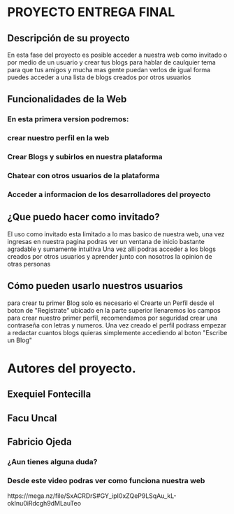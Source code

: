 <h1>PROYECTO ENTREGA FINAL</h1>

<h2>Descripción de su proyecto</h2>

En esta fase del proyecto es posible acceder a nuestra web como invitado o por medio de un usuario y crear tus blogs para hablar de caulquier tema para que tus amigos y mucha mas gente puedan verlos
de igual forma puedes acceder a una lista de blogs creados por otros usuarios 

<h2>Funcionalidades de la Web</h2>
<h3>En esta primera version podremos: </h3>

<h3> crear nuestro perfil en la web </h3> 
<h3> Crear Blogs y subirlos en nuestra plataforma </h3> 
<h3> Chatear con otros usuarios de la plataforma </h3> 
<h3> Acceder a informacion de los desarrolladores del proyecto </h3> 

<h2>¿Que puedo hacer como invitado?</h2>

El uso como invitado esta limitado a lo mas basico de nuestra web, una vez ingresas en nuestra pagina podras ver un ventana de inicio bastante agradable y sumamente intuitiva
Una vez alli podras acceder a los blogs creados por otros usuarios y aprender junto con nosotros la opinion de otras personas

<h2>Cómo pueden usarlo nuestros usuarios</h2>

para crear tu primer Blog solo es necesario el Crearte un Perfil desde el boton de "Registrate" ubicado en la parte superior llenaremos los campos para crear nuestro primer perfil, recomendamos por seguridad crear una contraseña con letras y numeros. Una vez creado el perfil podrass empezar a redactar cuantos blogs quieras simplemente accediendo al boton "Escribe un Blog"

<h1>Autores del proyecto.</h1>

<h2> Exequiel Fontecilla              </h2> 
<h2> Facu Uncal                       </h2> 
<h2> Fabricio Ojeda                   </h2>

<h3> ¿Aun tienes alguna duda?</h3>
<h3> Desde este video podras ver como funciona nuestra web </h3> 
https://mega.nz/file/SxACRDrS#GY_ipI0xZQeP9LSqAu_kL-okInu0iRdcgh9dMLauTeo
